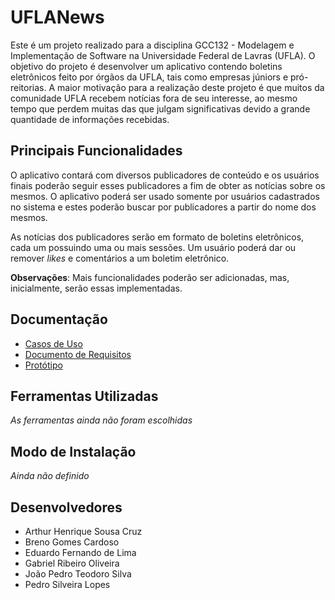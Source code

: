 # UFLANews

Este é um projeto realizado para a disciplina GCC132 - Modelagem e Implementação de Software na Universidade Federal de Lavras (UFLA). O objetivo do projeto é desenvolver um aplicativo contendo boletins eletrônicos feito por órgãos da UFLA, tais como empresas júniors e pró-reitorias. A maior motivação para a realização deste projeto é que muitos da comunidade UFLA recebem notícias fora de seu interesse, ao mesmo tempo que perdem muitas das que julgam significativas devido a grande quantidade de informações recebidas.

## Principais Funcionalidades

O aplicativo contará com diversos publicadores de conteúdo e os usuários finais poderão seguir esses publicadores a fim de obter as notícias sobre os mesmos. O aplicativo poderá ser usado somente por usuários cadastrados no sistema e estes poderão buscar por publicadores a partir do nome dos mesmos.

As notícias dos publicadores serão em formato de boletins eletrônicos, cada um possuindo uma ou mais sessões. Um usuário poderá dar ou remover *likes* e comentários a um boletim eletrônico.

**Observações**: Mais funcionalidades poderão ser adicionadas, mas, inicialmente, serão essas implementadas.


## Documentação

* [Casos de Uso](https://github.com/samurai-753/ufla-news-app/blob/master/documentacao/casos_de_uso.png)
* [Documento de Requisitos](https://github.com/samurai-753/ufla-news-app/blob/master/documentacao/documento_de_requisitos.pdf)
* [Protótipo](https://github.com/samurai-753/ufla-news-app/tree/master/documentacao/prototipo)

## Ferramentas Utilizadas

*As ferramentas ainda não foram escolhidas*

## Modo de Instalação

*Ainda não definido*

## Desenvolvedores

* Arthur Henrique Sousa Cruz
* Breno Gomes Cardoso
* Eduardo Fernando de Lima
* Gabriel Ribeiro Oliveira
* João Pedro Teodoro Silva
* Pedro Silveira Lopes